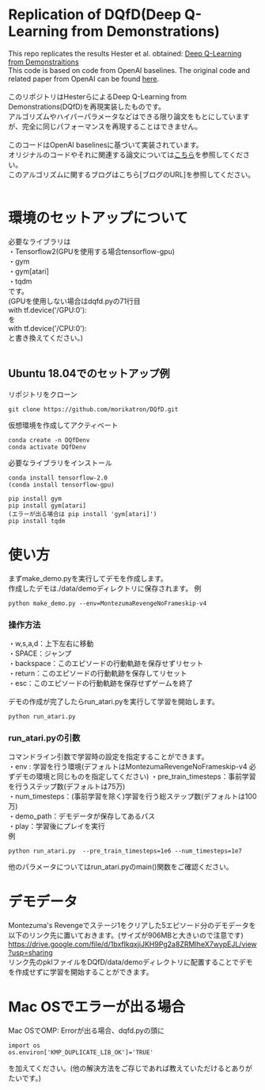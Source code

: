 # Replication of DQfD(Deep Q-Learning from Demonstrations)
This repo replicates the results Hester et al. obtained:
[Deep Q-Learning from Demonstraitions](https://arxiv.org/abs/1704.03732 "Deep Q-Learning from Demonstraitions")  
This code is based on code from OpenAI baselines. The original code and related paper from OpenAI can be found [here](https://github.com/openai/baselines "here").  
<br/>
このリポジトリはHesterらによるDeep Q-Learning from Demonstrations(DQfD)を再現実装したものです。  
アルゴリズムやハイパーパラメータなどはできる限り論文をもとにしていますが、完全に同じパフォーマンスを再現することはできません。  
<br/>
このコードはOpenAI baselinesに基づいて実装されています。  
オリジナルのコードやそれに関連する論文については[こちら](https://github.com/openai/baselines "こちら")を参照してください。  
このアルゴリズムに関するブログはこちら[ブログのURL]を参照してください。  
<br/>
# 環境のセットアップについて
必要なライブラリは  
・Tensorflow2(GPUを使用する場合tensorflow-gpu)  
・gym  
・gym[atari]  
・tqdm  
です。  
(GPUを使用しない場合はdqfd.pyの71行目  
with tf.device('/GPU:0'):  
を  
with tf.device('/CPU:0'):  
と書き換えてください。)  
<br/>
## Ubuntu 18.04でのセットアップ例
リポジトリをクローン
```python:
git clone https://github.com/morikatron/DQfD.git
```

仮想環境を作成してアクティベート
```python:
conda create -n DQfDenv
conda activate DQfDenv
```

必要なライブラリをインストール
```python:
conda install tensorflow-2.0
(conda install tensorflow-gpu)

pip install gym
pip install gym[atari]
(エラーが出る場合は pip install 'gym[atari]')
pip install tqdm
```


# 使い方
まずmake_demo.pyを実行してデモを作成します。  
作成したデモは./data/demoディレクトリに保存されます。
例
```python:
python make_demo.py --env=MontezumaRevengeNoFrameskip-v4
```
### 操作方法  
・w,s,a,d：上下左右に移動  
・SPACE：ジャンプ  
・backspace：このエピソードの行動軌跡を保存せずリセット  
・return：このエピソードの行動軌跡を保存してリセット  
・esc：このエピソードの行動軌跡を保存せずゲームを終了  
<br/>
デモの作成が完了したらrun_atari.pyを実行して学習を開始します。  
```python:
python run_atari.py
```
### run_atari.pyの引数  
コマンドライン引数で学習時の設定を指定することができます。  
・env : 学習を行う環境(デフォルトはMontezumaRevengeNoFrameskip-v4 必ずデモの環境と同じものを指定してください)
・pre_train_timesteps：事前学習を行うステップ数(デフォルトは75万)  
・num_timesteps：(事前学習を除く)学習を行う総ステップ数(デフォルトは100万)  
・demo_path：デモデータが保存してあるパス  
・play：学習後にプレイを実行  
例
```python:
python run_atari.py  --pre_train_timesteps=1e6 --num_timesteps=1e7 
```
他のパラメータについてはrun_atari.pyのmain()関数をご確認ください。

# デモデータ
Montezuma's Revengeでステージ1をクリアした5エピソード分のデモデータを以下のリンク先に置いておきます。(サイズが906MBと大きいので注意です)  
https://drive.google.com/file/d/1bxfIkqxjiJKH9Pg2a8ZRMIheX7wypEJL/view?usp=sharing  
リンク先のpklファイルをDQfD/data/demoディレクトリに配置することでデモを作成せずに学習を開始することができます。

# Mac OSでエラーが出る場合
Mac OSでOMP: Errorが出る場合、dqfd.pyの頭に  
```python:
import os
os.environ['KMP_DUPLICATE_LIB_OK']='TRUE'
```
を加えてください。(他の解決方法をご存じであれば教えていただけるとありがたいです。)
